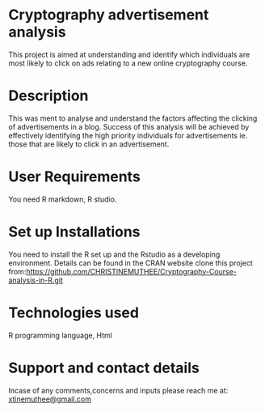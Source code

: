 # Cryptography advertisement analysis
This project is aimed at understanding and identify which individuals are most likely to click on ads relating to a new online cryptography course.
# Description
This was ment to analyse and understand the factors affecting the clicking of advertisements in a blog.
Success of this analysis will be achieved by effectively identifying the high priority individuals for advertisements ie. those that are likely to click in an advertisement.
# User Requirements
You need R markdown, R studio.
# Set up Installations
You need to install the R set up and the Rstudio as a developing environment.
Details can be found in the CRAN website
clone this project from:https://github.com/CHRISTINEMUTHEE/Cryptography-Course-analysis-in-R.git
# Technologies used
R programming language, Html
# Support and contact details
Incase of any comments,concerns and inputs please reach me at:
xtinemuthee@gmail.com 